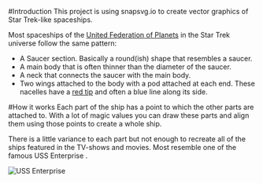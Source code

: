 #Introduction
This project is using snapsvg.io to create vector graphics of Star Trek-like spaceships.

Most spaceships of the [United Federation of Planets](https://en.wikipedia.org/wiki/United_Federation_of_Planets) in the Star Trek universe follow the same pattern:
+ A Saucer section. Basically a round(ish) shape that resembles a saucer.
+ A main body that is often thinner than the diameter of the saucer.
+ A neck that connects the saucer with the main body.
+ Two wings attached to the body with a pod attached at each end. These nacelles have a [red tip](http://memory-alpha.wikia.com/wiki/Bussard_collector) and often a blue line along its side.

#How it works
Each part of the ship has a point to which the other parts are attached to. With a lot of magic values you can draw these parts and align them using those points to create a whole ship.

There is a little variance to each part but not enough to recreate all of the ships featured in the TV-shows and movies. Most resemble one of the famous USS Enterprise .

![USS Enterprise](https://en.wikipedia.org/wiki/USS_Enterprise_(NCC-1701)#/media/File:USS_Enterprise_(NCC-1701),_ENT1231.jpg "USS Enterprise (NCC-1701)")